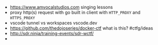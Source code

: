 - https://www.amvocalstudios.com singing lessons
- proxy http(s) request with go built in client with `HTTP_PROXY` and `HTTPS_PROXY`
- vscode tunnel vs workspaces vscode.dev
- https://github.com/thedojoseries/docker-ctf what is this? #ctfg/ideas
- http://sdr.ninja/training-events/sdr-wctf/
-